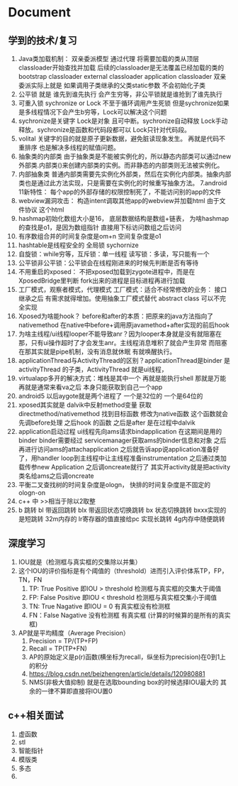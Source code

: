 # Document
## 学到的技术/复习
1. Java类加载机制： 双亲委派模型 通过代理 将需要加载的类从顶层classloader开始查找并加载 后续的classloader是无法覆盖已经加载的类的
  bootstrap classloader
  external classloader
  application classloader
  双亲委派实际上就是 如果调用子类继承的父类static参数 不会初始化子类
2. 公平锁 就是 谁先到谁先执行 会产生穷等，非公平锁就是谁抢到了谁先执行
3. 可重入锁 sychronize or Lock 不至于循环调用产生死锁 但是sychronize如果是多线程情况下会产生b穷等，Lock可以解决这个问题
4. sychronize是关键字 Lock是对象 且可中断。sychronize自动释放 Lock手动释放。sychronize是函数和代码段都可以 Lock只针对代码段。
5. volital 关键字的目的就是原子更新数据，避免脏读现象发生。 再就是代码不重排序 也是解决多线程的赋值问题。 
6. 抽象类的内部类
由于抽象类是不能被实例化的，所以静态内部类可以通过new 外部类.内部类()来创建内部类的实例。而非静态的内部类则无法被实例化。
6. 内部抽象类
普通内部类需要先实例化外部类，然后在实例化内部类。抽象内部类也是通过此方法实现，只是需要在实例化的时候重写抽象方法。
7.android 11新特性： 每个app的外部存储的权限控制死了，不能访问别的app的文件
8. webview漏洞攻击： 构造intent调取其他app的webview并加载html 由于文件协议 这个html
9. hashmap初始化数组大小是16， 底层数据结构是数组+链表， 为啥hashmap的查找是o1，是因为数组指针 直接用下标访问数组之后访问
10. 有序数组合并的时间复杂度是om+n 空间复杂度是o1
11. hashtable是线程安全的 全局锁 sychornize
12. 自旋锁：while穷等，互斥锁：单一线程 读写锁：多读，写只能有一个
13. 公平锁非公平锁：公平锁会在线程刚进来的时候先判断是否有等待
14. 不用重启的xposed： 不把xposed加载到zygote进程中，而是在XposedBridge里判断 fork出来的进程是目标进程再进行加载
15. 工厂模式，观察者模式，代理模式
    工厂模式：适合不经常修改的业务： 接口 继承之后 有需求就得增加。使用抽象工厂模式替代 abstract class 可以不完全实现
16. Xposed为啥能hook？ before和after的本质：把原来的java方法指向了nativemethod 在native中before+调用原javamethod+after实现的前后hook
17. 为啥主线程/ui线程looper不能导致anr？因为looper本身就是没有就阻塞在那，只有ui操作超时了才会发生anr。主线程消息堆积了就会产生异常
    而阻塞在那其实就是pipe机制，没有消息就休眠 有就唤醒执行。
18. applicationThread与ActivityThread的区别？applicationThread是binder 是activityThread 的子类，ActivityThread 就是ui线程，
19. virtualapp多开的解决方式：堆栈是其中一个 再就是能执行shell 那就是万能 再就是通常来看va之后 本身只能获取到自己一个app
20. android5 以后aygote就是两个进程了 一个是32位的 一个是64位的
21. xposed其实就是 dalvik中反射method变量 获取directmethod/nativemethod 找到目标函数 修改为native函数 这个函数就会先调before处理 之后hook 的函数 之后是after
    是在过程中dalvik
22. application启动过程 ui线程先向ams请求bindapplication 在这期间是用的binder binder需要经过 servicemanager获取ams的binder信息和对象 之后再进行访问ams的attachapplication 之后就告诉app说application准备好了，用handler loop到主线程中让主线程准备instrumentation 之后通过类加载传参new Application 之后调oncreate就行了 其实开activity就是把activity类名给ams之后调oncreate
23. 平衡二叉查找树的时间复杂度是ologn， 快排的时间复杂度是不固定的 ologn-on
24. c++ 中 >>相当于除以2取整
25. b 跳转
bl 带返回跳转
blx 带返回状态切换跳转
bx 状态切换跳转
bxxx实现的是短跳转 32m内存的
lr寄存器的值直接给pc 实现长跳转 4g内存中随便跳转

## 深度学习 

1. IOU就是（检测框与真实框的交集除以并集）
2. 这个IOU的评价指标是有个阈值的（threshold）进而引入评价体系TP，FP，TN，FN
    1. TP: True Positive 即IOU > threshold 检测框与真实框的交集大于阈值
    2. FP: False Positive 即IOU < threshold 检测框与真实框交集小于阈值
    3. TN: True Nagative 即IOU = 0 有真实框没有检测框
    4. FN：False Nagative 没有检测框 有真实框 (计算的时候算的是所有的真实框)
3. AP就是平均精度（Average Precision）
    1. Precision = TP/(TP+FP)
    2. Recall = TP(TP+FN)
    3. AP的原始定义是p(r)函数(横坐标为recall，纵坐标为precision)在0到1上的积分
    4. https://blog.csdn.net/beizhengren/article/details/120980881
    5. NMS(非极大值抑制) 就是在选取bounding box的时候选择IOU最大的 其余的一律不算即直接将IOU置0

## c++相关面试
1. 虚函数
2. stl
3. 智能指针
4. 模版类
5. 多态
6. 
